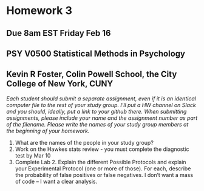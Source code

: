 Homework 3
================

## Due 8am EST Friday Feb 16

## PSY V0500 Statistical Methods in Psychology

## Kevin R Foster, Colin Powell School, the City College of New York, CUNY

*Each student should submit a separate assignment, even if it is an
identical computer file to the rest of your study group. I’ll put a HW
channel on Slack and you should, ideally, put a link to your github
there. When submitting assignments, please include your name and the
assignment number as part of the filename. Please write the names of
your study group members at the beginning of your homework.*

1.  What are the names of the people in your study group?
2.  Work on the Hawkes stats review - you must complete the diagnostic
    test by Mar 10
3.  Complete Lab 2. Explain the different Possible Protocols and explain
    your Experimental Protocol (one or more of those). For each,
    describe the probability of false positives or false negatives. I
    don’t want a mass of code – I want a clear analysis.

